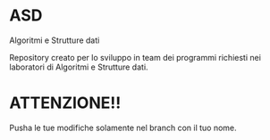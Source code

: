 # ASD
Algoritmi e Strutture dati

Repository creato per lo sviluppo in team dei programmi richiesti nei laboratori di Algoritmi e Strutture dati.


# ATTENZIONE!!

Pusha le tue modifiche solamente nel branch con il tuo nome.
